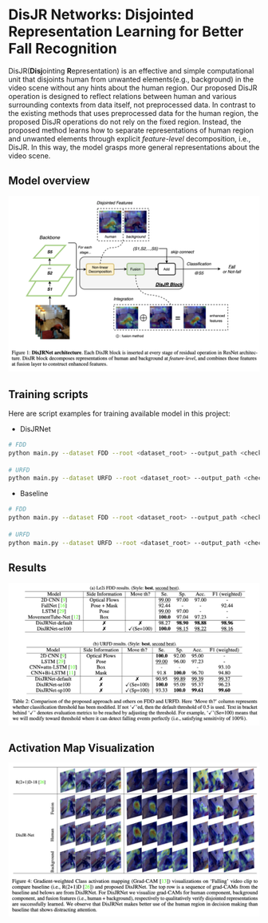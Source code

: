 # DisJR Networks: Disjointed Representation Learning for Better Fall Recognition

DisJR(**Disj**ointing **R**epresentation) is an effective and simple computational unit that disjoints human from unwanted elements(e.g., background) in the video scene without any hints about the human region.
Our proposed DisJR operation is designed to reflect relations between human and various surrounding contexts from data itself, not preprocessed data.
In contrast to the existing methods that uses preprocessed data for the human region, the proposed DisJR operations do not rely on the fixed region.
Instead, the proposed method learns how to separate representations of human region and unwanted elements through explicit _feature-level_ decomposition, i.e., DisJR.
In this way, the model grasps more general representations about the video scene.

## Model overview

![model_overview](imgs/model.png)

## Training scripts

Here are script examples for training available model in this project:

- DisJRNet

```bash
# FDD
python main.py --dataset FDD --root <dataset_root> --output_path <checkpoint_dir> --num_classes 2 --drop_rate 0.8 --base_model r2plus1d_18 --fusion_method gating --n_fold 5 --batch_size 8 --epochs 25 --sample_length 10 --num_workers 8 --monitor val_f1 --lr 1e-4 --c 5.0 --arch DisJRNet --gpu_ids 0

# URFD
python main.py --dataset URFD --root <dataset_root> --output_path <checkpoint_dir> --num_classes 2 --drop_rate 0.8 --base_model r2plus1d_18 --fusion_method gating --n_fold 5 --batch_size 8 --epochs 25 --sample_length 10 --num_workers 8 --monitor val_f1 --lr 1e-4 --c 2.0 --arch DisJRNet --gpu_ids 0
```

- Baseline

```bash
# FDD
python main.py --dataset FDD --root <dataset_root> --output_path <checkpoint_dir> --num_classes 2 --drop_rate 0.8 --base_model r2plus1d_18 --n_fold 5 --batch_size 8 --epochs 25 --sample_length 10 --num_workers 8 --monitor val_f1 --lr 1e-4 --arch Baseline --gpu_ids 0

# URFD
python main.py --dataset URFD --root <dataset_root> --output_path <checkpoint_dir> --num_classes 2 --drop_rate 0.8 --base_model r2plus1d_18 --n_fold 5 --batch_size 8 --epochs 25 --sample_length 10 --num_workers 8 --monitor val_f1 --lr 1e-4 --arch Baseline --gpu_ids 0
```

## Results

![result_table](imgs/result.png)

## Activation Map Visualization

![activation](imgs/activations.png)
